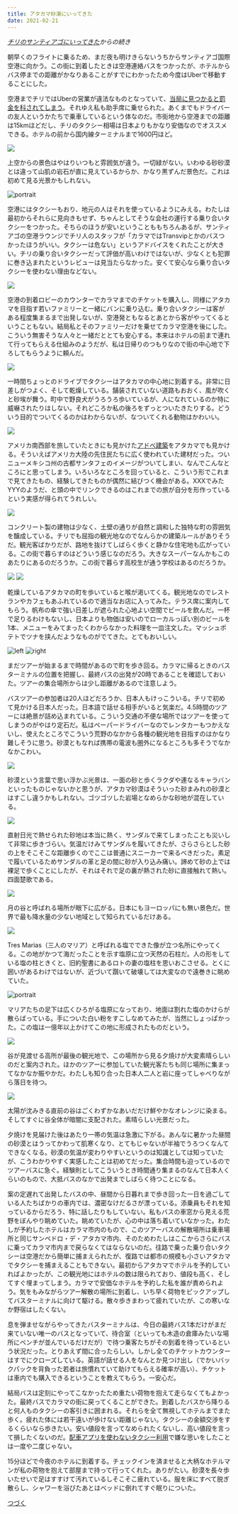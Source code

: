 ```yaml
---
title: アタカマ砂漠にいってきた
date: 2021-02-21
---
```


*[チリのサンティアゴにいってきた](/post/1613656937)からの続き*

朝早くのフライトに乗るため、まだ夜も明けきらないうちからサンティアゴ国際空港に向かう。この街に到着したときは空港連絡バスをつかったが、ホテルからバス停までの距離がかなりあることがすでにわかったため今度はUberで移動することにした。

空港までチリではUberの営業が違法なものとなっていて、[当局に見つかると罰金を科されてしまう](https://jp.reuters.com/article/uber-chile-idJPKCN1R30OF)。それゆえ私も助手席に乗せられた。あくまでもドライバーの友人というかたちで乗車しているという体なのだ。市街地から空港までの距離は15kmほどだし、チリのタクシー相場は日本よりもかなり安価なのでオススメできる。ホテルの前から国内線ターミナルまで1600円ほど。

![](https://photos.smugmug.com/photos/i-Xpx9drJ/0/80209408/X3/i-Xpx9drJ-X3.jpg)

上空からの景色はやはりいつもと雰囲気が違う。一切緑がない。いわゆる砂砂漠とは違って山肌の岩石が直に見えているからか、かなり黒ずんだ景色だ。これは初めて見る光景かもしれない。

![portrait](https://photos.smugmug.com/photos/i-DDSsnPz/0/43145e11/X3/i-DDSsnPz-X3.jpg)

空港にはタクシーもおり、地元の人はそれを使っているようにみえる。わたしは最初からそれらに見向きもせず、ちゃんとしてそうな会社の運行する乗り合いタクシーをつかった。そちらのほうが安いということももちろんあるが、サンティアゴの空港ラウンジでチリ人のスタッフが「カラマではTransvipとかのバスつかったほうがいい。タクシーは危ない」というアドバイスをくれたことが大きい。チリの乗り合いタクシーだって評価が高いわけではないが、少なくとも犯罪に巻き込まれたというレビューは見当たらなかった。安くて安心なら乗り合いタクシーを使わない理由などない。

![](https://photos.smugmug.com/photos/i-pDT5zrR/0/e60f92f2/X3/i-pDT5zrR-X3.jpg)

空港の到着ロビーのカウンターでカラマまでのチケットを購入し、同様にアタカマを目指す若いファミリーと一緒にバンに乗り込む。乗り合いタクシーは客がある程度集まるまで出発しないが、空港発ともなるとあとから客がやってくるということもない。結局私とそのファミリーだけを乗せてカラマ空港を後にした。こういう無害そうな人々と一緒だととても安心する。本来はホテルの前まで連れて行ってもらえる仕組みのようだが、私は日帰りのつもりなので街の中心地で下ろしてもらうように頼んだ。

![](https://photos.smugmug.com/photos/i-RGg7Z8S/0/7daede92/X3/i-RGg7Z8S-X3.jpg)

一時間ちょっとのドライブでタクシーはアタカマの中心地に到着する。非常に日差しがつよく、そして乾燥している。舗装されていない道路もおおく、風が吹くと砂埃が舞う。町中で野良犬がうろうろ歩いているが、人になれているのか特に威嚇されたりはしない。それどころか私の後ろをずっとついたきたりする。どういう目的でついてくるのかはわからないが、なついてくれる動物はかわいい。

![](https://photos.smugmug.com/photos/i-jDCt45F/0/05590d17/X3/i-jDCt45F-X3.jpg)

アメリカ南西部を旅していたときにも見かけた[アドベ建築](https://ja.wikipedia.org/wiki/%E3%82%A2%E3%83%89%E3%83%99)をアタカマでも見かける。そういえばアメリカ大陸の先住民たちに広く使われていた建材だった。ついニューメキシコ州の古都サンタフェのイメージがついてしまい、なんでこんなところにと思ってしまう。いろいろなところを回っていると、こういう形でこれまで見てきたもの、経験してきたものが偶然に結びつく機会がある。XXXでみたYYYのようだ、と頭の中でリンクできるのはこれまでの旅が自分を形作っているという実感が得られてうれしい。

![](https://photos.smugmug.com/photos/i-ZQLZC3x/0/995cd552/X3/i-ZQLZC3x-X3.jpg)

コンクリート製の建物は少なく、土壁の通りが自然と調和した独特な町の雰囲気を醸成している。チリでも屈指の観光地なのでなんらかの建築ルールがありそうだ。観光客ばかりだが、路地を抜けてしばらく歩くと静かな住宅地も広がっている。この街で暮らすのはどういう感じなのだろう。大きなスーパーなんかもこのあたりにあるのだろうか。この街で暮らす高校生が通う学校はあるのだろうか。

![](https://photos.smugmug.com/photos/i-hTFqR9Z/0/d694cb63/X3/i-hTFqR9Z-X3.jpg)
![](https://photos.smugmug.com/photos/i-jn4vXTJ/0/e2600c58/X3/i-jn4vXTJ-X3.jpg)

乾燥しているアタカマの町を歩いていると喉が渇いてくる。観光地なのでレストランやカフェもあふれているので適当なお店に入ってみた。テラス席に案内してもらう。帆布の傘で強い日差しが遮られた心地よい空間でビールを飲んだ。一杯で足りるわけもないし、日本よりも物価は安いのでローカルっぽい別のビールを1本、メニューをみてまったくわからなかった料理を一皿注文した。マッシュポテトでツナを挟んだようなものがでてきた。とてもおいしい。

![left](https://photos.smugmug.com/photos/i-4rdrsPG/0/2f0cd036/X3/i-4rdrsPG-X3.jpg)
![right](https://photos.smugmug.com/photos/i-SkHBNX8/0/3c348169/X3/i-SkHBNX8-X3.jpg)

まだツアーが始まるまで時間があるので町を歩き回る。カラマに帰るときのバスターミナルの位置を把握し、最終バスの出発が20時であることを確認しておいた。ツアーの集合場所からは少し距離があるので注意しよう。

バスツアーの参加者は20人ほどだろうか、日本人もけっこういる。チリで初めて見かける日本人だった。日本語で話せる相手がいると気楽だ。4.5時間のツアーには絶景が詰め込まれている。こういう交通の不便な場所ではツアーを使ってしまうのがやはり定石だ。私はペーパードライバーなのでレンタカーもつかえないし、使えたところでこういう荒野のなかから各種の観光地を目指すのはかなり難しそうに思う。砂漠ともなれば携帯の電波も圏外になるところも多そうでなかなかこわい。

![](https://photos.smugmug.com/photos/i-RRrSNX5/0/dc86453c/X3/i-RRrSNX5-X3.jpg)

砂漠という言葉で思い浮かぶ光景は、一面の砂と歩くラクダや連なるキャラバンといったものじゃないかと思うが、アタカマ砂漠はそういった砂まみれの砂漠とはすこし違うかもしれない。ゴツゴツした岩場となめらかな砂地が混在している。

![](https://photos.smugmug.com/photos/i-FKSdvxB/0/bfdf9b42/X3/i-FKSdvxB-X3.jpg)

直射日光で熱せられた砂地は本当に熱く、サンダルで来てしまったことも災いして非常に歩きづらい。気温だけみてサンダルを履いてきたが、さらさらとした砂の上をそこそこな距離歩くのでここは普通にスニーカーで来るべきだった。素足で履いているためサンダルの革と足の間に砂が入り込み痛い。諦めて砂の上では裸足で歩くことにしたが、それはそれで足の裏が熱された砂に直接触れて熱い。四面楚歌である。

![](https://photos.smugmug.com/photos/i-45k5q5x/0/dbf6f73e/X3/i-45k5q5x-X3.jpg)

月の谷と呼ばれる場所が眼下に広がる。日本にもヨーロッパにも無い景色だ。世界で最も降水量の少ない地域として知られているだけある。

![](https://photos.smugmug.com/photos/i-p3CbLdp/0/9345a536/X3/i-p3CbLdp-X3.jpg)

Tres Marias（三人のマリア）と呼ばれる塩でできた像が立つ名所にやってくる。この地がかつて海だったことを示す塩原に立つ天然の石柱だ。人の形をしている塩の柱ときくと、旧約聖書にあるロトの妻の塩柱を思いおこさせる。とくに囲いがあるわけではないが、近づいて躓いて破壊しては大変なので遠巻きに眺めていた。

![portrait](https://photos.smugmug.com/photos/i-4DjFc2G/0/21eb94e0/X3/i-4DjFc2G-X3.jpg)

マリアたちの足下は広くひろがる塩原になっており、地面は割れた塩のかけらが散らばっている。手についた白い粉をすこしなめてみたが、当然にしょっぱかった。この塩は一億年以上かけてこの地に形成されたものだという。

![](https://photos.smugmug.com/photos/i-Jz2pcNw/0/99b1e524/X3/i-Jz2pcNw-X3.jpg)

谷が見渡せる高所が最後の観光地で、この場所から見る夕焼けが大変素晴らしいのだと案内された。ほかのツアーに参加していた観光客たちも同じ場所に集まってなかなか賑やかだ。わたしも知り合った日本人二人と岩に座ってしゃべりながら落日を待つ。

![](https://photos.smugmug.com/photos/i-XD32Gwq/0/b3edf73d/X3/i-XD32Gwq-X3.jpg)

太陽が沈みきる直前の谷はごくわずかなあいだだけ鮮やかなオレンジに染まる。そしてすぐに谷全体が暗闇に支配された。素晴らしい光景だった。

夕焼けを見届けた後はあたり一帯の気温は急激に下がる。あんなに暑かった昼間の砂漠とはうってかわって肌寒くなり、とてもじゃないが半袖でうろつくなんてできなくなる。砂漠の気温が変わりやすいというのは知識としては知っていたが、こうわかりやすく実感したことは初めてだった。集合時間も迫っているのでツアーバスに急ぐ。経験則としてこういうとき時間通り集まるのなんて日本人くらいのもので、大抵バスのなかで出発までしばらく待つことになる。

案の定遅れて出発したバスの中、昼間から日暮れまで歩き回った一日を過ごしている人たちばかりの車内では、濃密なけだるさが漂っている。添乗員もそれを知っているからだろう、特に話したりもしていない。私もバスの車窓から見える荒野をぼんやり眺めていた。眺めていたが、心の中は落ち着いていなかった。わたしが予約したホテルはカラマ市内のもので、このツアーバスの解散場所は乗車場所と同じサンペドロ・デ・アタカマ市内、そのためわたしはここからさらにバスに乗ってカラマ市内まで戻らなくてはならないのだ。往路で乗った乗り合いタクシーは空港だから簡単に捕まえられたが、復路では都市の規模も小さいアタカマでタクシーを捕まえることもできない。最初からアタカマでホテルを予約していればよかったが、この観光地にはホテルの数は限られており、値段も高く、そしてすぐ埋まってしまう。カラマで安価なホテルを予約した私を誰が責められよう。気をもみながらツアー解散の場所に到着し、いち早く荷物をピックアップしてバスターミナルに向けて駆ける。散々歩きまわって疲れていたが、この寒いなか野宿はしたくない。

息を弾ませながらやってきたバスターミナルは、今日の最終バス1本だけがまだ来ていない唯一のバスとなっていて、待合室（といっても木造の倉庫みたいな場所にベンチが並んでいるだけだが）で待つ乗客たちがその到着を待っているという状況だった。とりあえず間に合ったらしい。しかし全てのチケットカウンターはすでにクローズしている。英語が話せる人をなんとか見つけ出し（でかいバックパックを背負った若者は旅慣れていて助けてもらえる確率が高い）、チケットは車内でも購入できるということを教えてもらう。一安心だ。

結局バスは定刻にやってこなかったため重たい荷物を抱えて走らなくてもよかった。最終バスでカラマの街に戻ってくることができた。到着したバスから降りると何人ものタクシーの客引きに囲まれる。それらを全て無視してホテルまでまた歩く。疲れた体には若干遠いが歩けない距離じゃない。タクシーの金額交渉をするくらいなら歩きたい。安い値段を言ってなめられたくないし、高い値段を言って損したくないのだ。[配車アプリを使わないタクシー利用](/post/1505625239)で嫌な思いをしたことは一度や二度じゃない。

15分ほどで今夜のホテルに到着する。チェックインを済ませると大柄なホテルマンが私の荷物を抱えて部屋まで持って行ってくれた。ありがたい。砂漠を長々歩いたせいで足はすすけて汚れているしそこそこ疲れている。服を床にすべて脱ぎ散らし、シャワーを浴びたあとはベッドに倒れてすぐ眠りについた。

[つづく](/post/1613868196)
